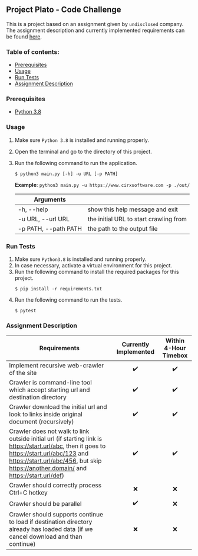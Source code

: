 ## Project Plato - Code Challenge

This is a project based on an assignment given by `undisclosed` company.
The assignment description and currently implemented requirements can be found [here](#assignment-description).

### Table of contents:
- [Prerequisites](#prerequisites)
- [Usage](#usage)
- [Run Tests](#run-tests)
- [Assignment Description](#assignment-description)

### Prerequisites
* [Python 3.8](https://www.python.org/downloads/)

### Usage
1. Make sure `Python 3.8` is installed and running properly.
1. Open the terminal and go to the directory of this project.
1. Run the following command to run the application.
    ```
    $ python3 main.py [-h] -u URL [-p PATH]
    ```

    **Example**: `python3 main.py -u https://www.cirxsoftware.com -p ./out/`

    | Arguments                                  |                                        |
    | ------------------------------------------ | -------------------------------------- |
    | -h, --help                                 | show this help message and exit| $1600 |
    | -u URL, --url URL                          | the initial URL to start crawling from |
    | -p PATH, --path PATH                       | the path to the output file            |


### Run Tests
1. Make sure `Python3.8` is installed and running properly.
1. In case necessary, activate a virtual environment for this project.
1. Run the following command to install the required packages for this project.
    ```
    $ pip install -r requirements.txt
    ```
1. Run the following command to run the tests.
    ```
    $ pytest
    ```

### Assignment Description

| Requirements                                                                                                                                                                                                                       | Currently Implemented | Within 4-Hour Timebox |
| ---------------------------------------------------------------------------------------------------------------------------------------------------------------------------------------------------------------------------------- | :-------------------: | :--------------------:|
| Implement recursive web-crawler of the site                                                                                                                                                                                        | :heavy_check_mark:    | :heavy_check_mark:    |
| Crawler is command-line tool which accept starting url and destination directory                                                                                                                                                   | :heavy_check_mark:    | :heavy_check_mark:    |
| Crawler download the initial url and look to links inside original document (recursively)                                                                                                                                          | :heavy_check_mark:    | :heavy_check_mark:    |
| Crawler does not walk to link outside initial url (if starting link is https://start.url/abc, then it goes to https://start.url/abc/123 and https://start.url/abc/456, but skip https://another.domain/ and https://start.url/def) | :heavy_check_mark:    | :heavy_check_mark:    |
| Crawler should correctly process Ctrl+C hotkey                                                                                                                                                                                     | :x:                   | :x:                   |
| Crawler should be parallel                                                                                                                                                                                                         | :heavy_check_mark:    | :x:                   |                                                                                                                                                          |
| Crawler should supports continue to load if destination directory already has loaded data (if we cancel download and than continue)                                                                                                | :x:                   | :x:                   |

